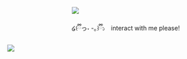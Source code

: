 
⠀⠀⠀⠀⠀⠀⠀ ⠀⠀⠀⠀⠀⠀⠀![](https://komarev.com/ghpvc/?username=edtroject&color=9691DA) 


⠀⠀⠀⠀⠀⠀⠀ ⠀⠀⠀⠀⠀⠀⠀໒꒰ྀིっ˕ -｡꒱ྀི১ ⠀interact with me please! ⠀



![](https://cdn.discordapp.com/attachments/379127701015101451/1262615453428355113/Untitled93_20240716114255.png?ex=66973dc6&is=6695ec46&hm=a8c8c0ef1660f639b7ecb1a63f6f7cbc9b6f00f7ec59fba5a6408ffd305e2f7c&)

